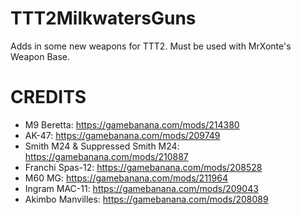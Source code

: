 # TTT2MilkwatersGuns
Adds in some new weapons for TTT2. Must be used with MrXonte's Weapon Base.

# CREDITS
- M9 Beretta: https://gamebanana.com/mods/214380
- AK-47: https://gamebanana.com/mods/209749
- Smith M24 & Suppressed Smith M24: https://gamebanana.com/mods/210887
- Franchi Spas-12: https://gamebanana.com/mods/208528
- M60 MG: https://gamebanana.com/mods/211964
- Ingram MAC-11: https://gamebanana.com/mods/209043
- Akimbo Manvilles: https://gamebanana.com/mods/208089
